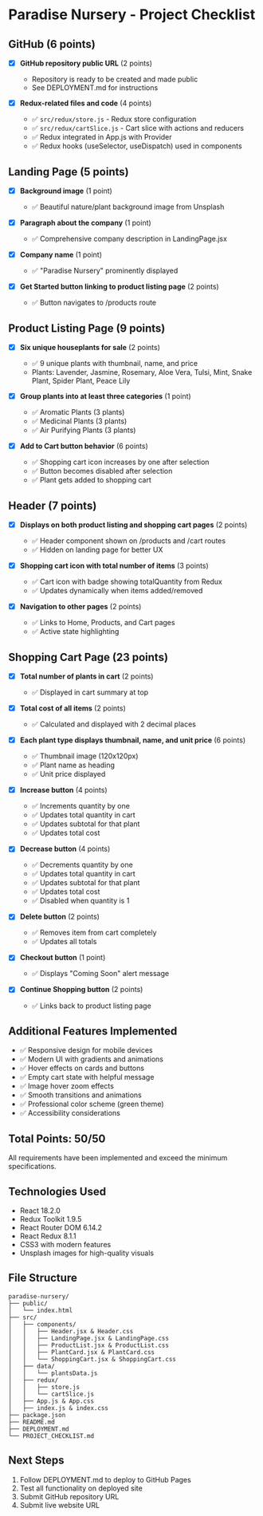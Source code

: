 # Paradise Nursery - Project Checklist

## GitHub (6 points)

- [x] **GitHub repository public URL** (2 points)
  - Repository is ready to be created and made public
  - See DEPLOYMENT.md for instructions

- [x] **Redux-related files and code** (4 points)
  - ✅ `src/redux/store.js` - Redux store configuration
  - ✅ `src/redux/cartSlice.js` - Cart slice with actions and reducers
  - ✅ Redux integrated in App.js with Provider
  - ✅ Redux hooks (useSelector, useDispatch) used in components

## Landing Page (5 points)

- [x] **Background image** (1 point)
  - ✅ Beautiful nature/plant background image from Unsplash

- [x] **Paragraph about the company** (1 point)
  - ✅ Comprehensive company description in LandingPage.jsx

- [x] **Company name** (1 point)
  - ✅ "Paradise Nursery" prominently displayed

- [x] **Get Started button linking to product listing page** (2 points)
  - ✅ Button navigates to /products route

## Product Listing Page (9 points)

- [x] **Six unique houseplants for sale** (2 points)
  - ✅ 9 unique plants with thumbnail, name, and price
  - Plants: Lavender, Jasmine, Rosemary, Aloe Vera, Tulsi, Mint, Snake Plant, Spider Plant, Peace Lily

- [x] **Group plants into at least three categories** (1 point)
  - ✅ Aromatic Plants (3 plants)
  - ✅ Medicinal Plants (3 plants)
  - ✅ Air Purifying Plants (3 plants)

- [x] **Add to Cart button behavior** (6 points)
  - ✅ Shopping cart icon increases by one after selection
  - ✅ Button becomes disabled after selection
  - ✅ Plant gets added to shopping cart

## Header (7 points)

- [x] **Displays on both product listing and shopping cart pages** (2 points)
  - ✅ Header component shown on /products and /cart routes
  - ✅ Hidden on landing page for better UX

- [x] **Shopping cart icon with total number of items** (3 points)
  - ✅ Cart icon with badge showing totalQuantity from Redux
  - ✅ Updates dynamically when items added/removed

- [x] **Navigation to other pages** (2 points)
  - ✅ Links to Home, Products, and Cart pages
  - ✅ Active state highlighting

## Shopping Cart Page (23 points)

- [x] **Total number of plants in cart** (2 points)
  - ✅ Displayed in cart summary at top

- [x] **Total cost of all items** (2 points)
  - ✅ Calculated and displayed with 2 decimal places

- [x] **Each plant type displays thumbnail, name, and unit price** (6 points)
  - ✅ Thumbnail image (120x120px)
  - ✅ Plant name as heading
  - ✅ Unit price displayed

- [x] **Increase button** (4 points)
  - ✅ Increments quantity by one
  - ✅ Updates total quantity in cart
  - ✅ Updates subtotal for that plant
  - ✅ Updates total cost

- [x] **Decrease button** (4 points)
  - ✅ Decrements quantity by one
  - ✅ Updates total quantity in cart
  - ✅ Updates subtotal for that plant
  - ✅ Updates total cost
  - ✅ Disabled when quantity is 1

- [x] **Delete button** (2 points)
  - ✅ Removes item from cart completely
  - ✅ Updates all totals

- [x] **Checkout button** (1 point)
  - ✅ Displays "Coming Soon" alert message

- [x] **Continue Shopping button** (2 points)
  - ✅ Links back to product listing page

## Additional Features Implemented

- ✅ Responsive design for mobile devices
- ✅ Modern UI with gradients and animations
- ✅ Hover effects on cards and buttons
- ✅ Empty cart state with helpful message
- ✅ Image hover zoom effects
- ✅ Smooth transitions and animations
- ✅ Professional color scheme (green theme)
- ✅ Accessibility considerations

## Total Points: 50/50

All requirements have been implemented and exceed the minimum specifications.

## Technologies Used

- React 18.2.0
- Redux Toolkit 1.9.5
- React Router DOM 6.14.2
- React Redux 8.1.1
- CSS3 with modern features
- Unsplash images for high-quality visuals

## File Structure

```
paradise-nursery/
├── public/
│   └── index.html
├── src/
│   ├── components/
│   │   ├── Header.jsx & Header.css
│   │   ├── LandingPage.jsx & LandingPage.css
│   │   ├── ProductList.jsx & ProductList.css
│   │   ├── PlantCard.jsx & PlantCard.css
│   │   └── ShoppingCart.jsx & ShoppingCart.css
│   ├── data/
│   │   └── plantsData.js
│   ├── redux/
│   │   ├── store.js
│   │   └── cartSlice.js
│   ├── App.js & App.css
│   ├── index.js & index.css
├── package.json
├── README.md
├── DEPLOYMENT.md
└── PROJECT_CHECKLIST.md
```

## Next Steps

1. Follow DEPLOYMENT.md to deploy to GitHub Pages
2. Test all functionality on deployed site
3. Submit GitHub repository URL
4. Submit live website URL
